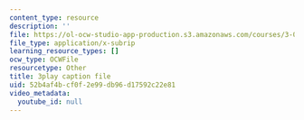 ```yaml
---
content_type: resource
description: ''
file: https://ol-ocw-studio-app-production.s3.amazonaws.com/courses/3-091-introduction-to-solid-state-chemistry-fall-2018/52b4af4bcf0f2e99db96d17592c22e81_7NqA49Lb4nU.srt
file_type: application/x-subrip
learning_resource_types: []
ocw_type: OCWFile
resourcetype: Other
title: 3play caption file
uid: 52b4af4b-cf0f-2e99-db96-d17592c22e81
video_metadata:
  youtube_id: null
---
```

